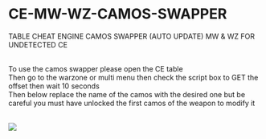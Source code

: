 # CE-MW-WZ-CAMOS-SWAPPER

TABLE CHEAT ENGINE CAMOS SWAPPER (AUTO UPDATE) MW & WZ FOR UNDETECTED CE <br><br>

To use the camos swapper please open the CE table <br>
Then go to the warzone or multi menu then check the script box to GET the offset then wait 10 seconds <br>
Then below replace the name of the camos with the desired one but be careful you must have unlocked the first camos of the weapon to modify it <br><br>

<img src="https://i.imgur.com/t5hjBaH.png">
